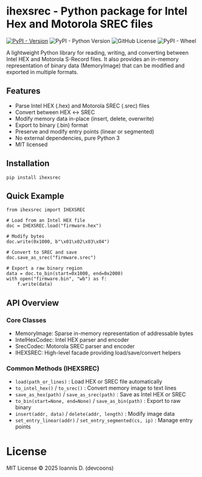 # ihexsrec - Python package for Intel Hex and Motorola SREC files

[![PyPI - Version](https://img.shields.io/pypi/v/ihexrec?style=for-the-badge)](https://pypi.org/project/ihexsrec)
![PyPI - Python Version](https://img.shields.io/pypi/pyversions/ihexsrec?style=for-the-badge)
![GitHub License](https://img.shields.io/github/license/devcoons/ihexsrec?style=for-the-badge)
![PyPI - Wheel](https://img.shields.io/pypi/wheel/ihexsrec?style=for-the-badge&color=%23F0F)

A lightweight Python library for reading, writing, and converting between Intel HEX and Motorola S-Record files.
It also provides an in-memory representation of binary data (MemoryImage) that can be modified and exported in multiple formats.

## Features

- Parse Intel HEX (.hex) and Motorola SREC (.srec) files
- Convert between HEX ↔ SREC
- Modify memory data in-place (insert, delete, overwrite)
- Export to binary (.bin) format
- Preserve and modify entry points (linear or segmented)
- No external dependencies, pure Python 3
- MIT licensed

## Installation

```
pip install ihexsrec
```

## Quick Example

```
from ihexsrec import IHEXSREC

# Load from an Intel HEX file
doc = IHEXSREC.load("firmware.hex")

# Modify bytes
doc.write(0x1000, b"\x01\x02\x03\x04")

# Convert to SREC and save
doc.save_as_srec("firmware.srec")

# Export a raw binary region
data = doc.to_bin(start=0x1000, end=0x2000)
with open("firmware.bin", "wb") as f:
    f.write(data)
```

## API Overview

### Core Classes

- MemoryImage: Sparse in-memory representation of addressable bytes
- IntelHexCodec: Intel HEX parser and encoder
- SrecCodec: Motorola SREC parser and encoder
- IHEXSREC: High-level facade providing load/save/convert helpers

### Common Methods (IHEXSREC)

- `load(path_or_lines)` : Load HEX or SREC file automatically
- `to_intel_hex()` / `to_srec()` : Convert memory image to text lines
- `save_as_hex(path)` / `save_as_srec(path)` : Save as Intel HEX or SREC
- `to_bin(start=None, end=None)` / `save_as_bin(path)` : Export to raw binary
- `insert(addr, data)` / `delete(addr, length)` : Modify image data
- `set_entry_linear(addr)` / `set_entry_segmented(cs, ip)` : Manage entry points

# License

MIT License © 2025 Ioannis D. (devcoons)
